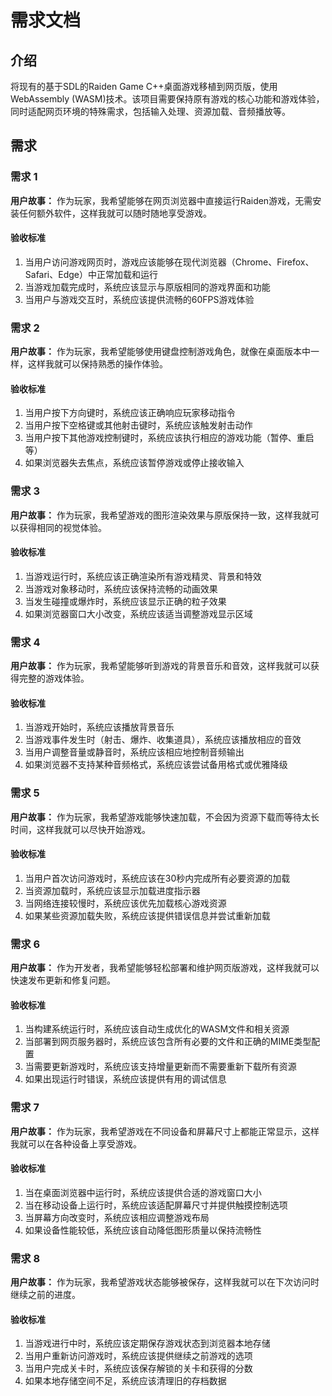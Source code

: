 # 需求文档

## 介绍

将现有的基于SDL的Raiden Game C++桌面游戏移植到网页版，使用WebAssembly (WASM)技术。该项目需要保持原有游戏的核心功能和游戏体验，同时适配网页环境的特殊需求，包括输入处理、资源加载、音频播放等。

## 需求

### 需求 1

**用户故事：** 作为玩家，我希望能够在网页浏览器中直接运行Raiden游戏，无需安装任何额外软件，这样我就可以随时随地享受游戏。

#### 验收标准

1. 当用户访问游戏网页时，游戏应该能够在现代浏览器（Chrome、Firefox、Safari、Edge）中正常加载和运行
2. 当游戏加载完成时，系统应该显示与原版相同的游戏界面和功能
3. 当用户与游戏交互时，系统应该提供流畅的60FPS游戏体验

### 需求 2

**用户故事：** 作为玩家，我希望能够使用键盘控制游戏角色，就像在桌面版本中一样，这样我就可以保持熟悉的操作体验。

#### 验收标准

1. 当用户按下方向键时，系统应该正确响应玩家移动指令
2. 当用户按下空格键或其他射击键时，系统应该触发射击动作
3. 当用户按下其他游戏控制键时，系统应该执行相应的游戏功能（暂停、重启等）
4. 如果浏览器失去焦点，系统应该暂停游戏或停止接收输入

### 需求 3

**用户故事：** 作为玩家，我希望游戏的图形渲染效果与原版保持一致，这样我就可以获得相同的视觉体验。

#### 验收标准

1. 当游戏运行时，系统应该正确渲染所有游戏精灵、背景和特效
2. 当游戏对象移动时，系统应该保持流畅的动画效果
3. 当发生碰撞或爆炸时，系统应该显示正确的粒子效果
4. 如果浏览器窗口大小改变，系统应该适当调整游戏显示区域

### 需求 4

**用户故事：** 作为玩家，我希望能够听到游戏的背景音乐和音效，这样我就可以获得完整的游戏体验。

#### 验收标准

1. 当游戏开始时，系统应该播放背景音乐
2. 当游戏事件发生时（射击、爆炸、收集道具），系统应该播放相应的音效
3. 当用户调整音量或静音时，系统应该相应地控制音频输出
4. 如果浏览器不支持某种音频格式，系统应该尝试备用格式或优雅降级

### 需求 5

**用户故事：** 作为玩家，我希望游戏能够快速加载，不会因为资源下载而等待太长时间，这样我就可以尽快开始游戏。

#### 验收标准

1. 当用户首次访问游戏时，系统应该在30秒内完成所有必要资源的加载
2. 当资源加载时，系统应该显示加载进度指示器
3. 当网络连接较慢时，系统应该优先加载核心游戏资源
4. 如果某些资源加载失败，系统应该提供错误信息并尝试重新加载

### 需求 6

**用户故事：** 作为开发者，我希望能够轻松部署和维护网页版游戏，这样我就可以快速发布更新和修复问题。

#### 验收标准

1. 当构建系统运行时，系统应该自动生成优化的WASM文件和相关资源
2. 当部署到网页服务器时，系统应该包含所有必要的文件和正确的MIME类型配置
3. 当需要更新游戏时，系统应该支持增量更新而不需要重新下载所有资源
4. 如果出现运行时错误，系统应该提供有用的调试信息

### 需求 7

**用户故事：** 作为玩家，我希望游戏在不同设备和屏幕尺寸上都能正常显示，这样我就可以在各种设备上享受游戏。

#### 验收标准

1. 当在桌面浏览器中运行时，系统应该提供合适的游戏窗口大小
2. 当在移动设备上运行时，系统应该适配屏幕尺寸并提供触摸控制选项
3. 当屏幕方向改变时，系统应该相应调整游戏布局
4. 如果设备性能较低，系统应该自动降低图形质量以保持流畅性

### 需求 8

**用户故事：** 作为玩家，我希望游戏状态能够被保存，这样我就可以在下次访问时继续之前的进度。

#### 验收标准

1. 当游戏进行中时，系统应该定期保存游戏状态到浏览器本地存储
2. 当用户重新访问游戏时，系统应该提供继续之前游戏的选项
3. 当用户完成关卡时，系统应该保存解锁的关卡和获得的分数
4. 如果本地存储空间不足，系统应该清理旧的存档数据